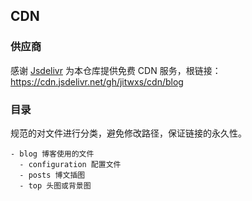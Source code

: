 ## CDN

### 供应商

感谢 [Jsdelivr](https://www.jsdelivr.com/) 为本仓库提供免费 CDN 服务，根链接：https://cdn.jsdelivr.net/gh/jitwxs/cdn/blog

### 目录

规范的对文件进行分类，避免修改路径，保证链接的永久性。

```directory
- blog 博客使用的文件
  - configuration 配置文件
  - posts 博文插图
  - top 头图或背景图
```

